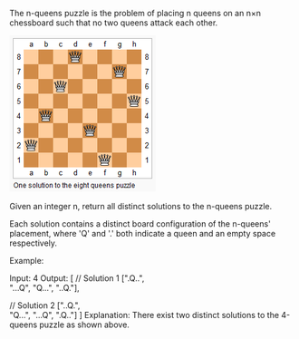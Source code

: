 The n-queens puzzle is the problem of placing n queens on an n×n chessboard such that no two queens attack each other.

![alt text](https://github.com/rqg0717/LeetCode/blob/master/51.%20N-Queens/8-queens.png)

Given an integer n, return all distinct solutions to the n-queens puzzle.

Each solution contains a distinct board configuration of the n-queens' placement, where 'Q' and '.' both indicate a queen and an empty space respectively.

Example:

Input: 4
Output: [
 // Solution 1
 [".Q..",  
  "...Q",
  "Q...",
  "..Q."],

 // Solution 2
 ["..Q.",  
  "Q...",
  "...Q",
  ".Q.."]
]
Explanation: There exist two distinct solutions to the 4-queens puzzle as shown above.
